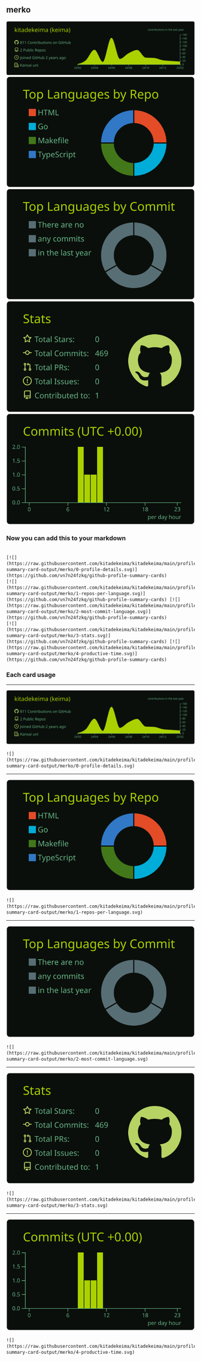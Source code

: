 ## merko

[![](./0-profile-details.svg)](https://github.com/vn7n24fzkq/github-profile-summary-cards)
[![](./1-repos-per-language.svg)](https://github.com/vn7n24fzkq/github-profile-summary-cards) [![](./2-most-commit-language.svg)](https://github.com/vn7n24fzkq/github-profile-summary-cards)
[![](./3-stats.svg)](https://github.com/vn7n24fzkq/github-profile-summary-cards) [![](./4-productive-time.svg)](https://github.com/vn7n24fzkq/github-profile-summary-cards)
### Now you can add this to your markdown
```

[![](https://raw.githubusercontent.com/kitadekeima/kitadekeima/main/profile-summary-card-output/merko/0-profile-details.svg)](https://github.com/vn7n24fzkq/github-profile-summary-cards)
[![](https://raw.githubusercontent.com/kitadekeima/kitadekeima/main/profile-summary-card-output/merko/1-repos-per-language.svg)](https://github.com/vn7n24fzkq/github-profile-summary-cards) [![](https://raw.githubusercontent.com/kitadekeima/kitadekeima/main/profile-summary-card-output/merko/2-most-commit-language.svg)](https://github.com/vn7n24fzkq/github-profile-summary-cards)
[![](https://raw.githubusercontent.com/kitadekeima/kitadekeima/main/profile-summary-card-output/merko/3-stats.svg)](https://github.com/vn7n24fzkq/github-profile-summary-cards) [![](https://raw.githubusercontent.com/kitadekeima/kitadekeima/main/profile-summary-card-output/merko/4-productive-time.svg)](https://github.com/vn7n24fzkq/github-profile-summary-cards)

```

### Each card usage
---

![](./0-profile-details.svg)

```
![](https://raw.githubusercontent.com/kitadekeima/kitadekeima/main/profile-summary-card-output/merko/0-profile-details.svg)
```

    

---

![](./1-repos-per-language.svg)

```
![](https://raw.githubusercontent.com/kitadekeima/kitadekeima/main/profile-summary-card-output/merko/1-repos-per-language.svg)
```

    

---

![](./2-most-commit-language.svg)

```
![](https://raw.githubusercontent.com/kitadekeima/kitadekeima/main/profile-summary-card-output/merko/2-most-commit-language.svg)
```

    

---

![](./3-stats.svg)

```
![](https://raw.githubusercontent.com/kitadekeima/kitadekeima/main/profile-summary-card-output/merko/3-stats.svg)
```

    

---

![](./4-productive-time.svg)

```
![](https://raw.githubusercontent.com/kitadekeima/kitadekeima/main/profile-summary-card-output/merko/4-productive-time.svg)
```

    
